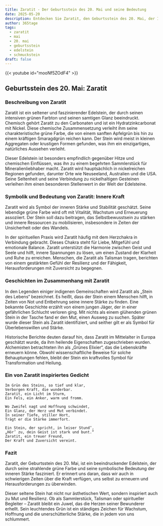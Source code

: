 ```yaml
---
title: Zaratit - Der Geburtsstein des 20. Mai und seine Bedeutung
date: 2025-05-20
description: Entdecken Sie Zaratit, den Geburtsstein des 20. Mai, der Innere Kraft symbolisiert. Seine Symbolik und Geschichte werden Sie inspirieren.
author: 365tage
tags:
  - zaratit
  - mai
  - 20. mai
  - geburtsstein
  - edelstein
  - schmuckstein
draft: false
---
```


{{< youtube id="mooNf5ZOdF4" >}}

## Geburtsstein des 20. Mai: Zaratit

### Beschreibung von Zaratit

Zaratit ist ein seltener und faszinierender Edelstein, der durch seinen intensiven grünen Farbton und seinen samtigen Glanz beeindruckt. Chemisch gehört Zaratit zu den Carbonaten und ist ein Hydratzinkcarbonat mit Nickel. Diese chemische Zusammensetzung verleiht ihm seine charakteristische grüne Farbe, die von einem sanften Apfelgrün bis hin zu einem kräftigen Smaragdgrün reichen kann. Der Stein wird meist in kleinen Aggregaten oder krustigen Formen gefunden, was ihm ein einzigartiges, natürliches Aussehen verleiht.

Dieser Edelstein ist besonders empfindlich gegenüber Hitze und chemischen Einflüssen, was ihn zu einem begehrten Sammlerstück für Mineralienliebhaber macht. Zaratit wird hauptsächlich in nickelreichen Regionen gefunden, darunter Orte wie Neuseeland, Australien und die USA. Seine Seltenheit und seine Verbindung zu nickelhaltigen Gesteinen verleihen ihm einen besonderen Stellenwert in der Welt der Edelsteine.

### Symbolik und Bedeutung von Zaratit: Innere Kraft

Zaratit wird als Symbol der inneren Stärke und Stabilität geschätzt. Seine lebendige grüne Farbe wird oft mit Vitalität, Wachstum und Erneuerung assoziiert. Der Stein soll dazu beitragen, das Selbstbewusstsein zu stärken und innere Ressourcen zu mobilisieren, insbesondere in Zeiten der Unsicherheit oder des Wandels.

In der spirituellen Praxis wird Zaratit häufig mit dem Herzchakra in Verbindung gebracht. Dieses Chakra steht für Liebe, Mitgefühl und emotionale Balance. Zaratit unterstützt die Harmonie zwischen Geist und Seele und hilft, innere Spannungen zu lösen, um einen Zustand der Klarheit und Ruhe zu erreichen. Menschen, die Zaratit als Talisman tragen, berichten von einem gestärkten Gefühl der Resilienz und der Fähigkeit, Herausforderungen mit Zuversicht zu begegnen.

### Geschichten im Zusammenhang mit Zaratit

In den Legenden einiger indigenen Gemeinschaften wird Zaratit als „Stein des Lebens“ bezeichnet. Es heißt, dass der Stein einem Menschen hilft, in Zeiten von Not und Entbehrung seine innere Stärke zu finden. Eine bekannte Geschichte erzählt von einem jungen Jäger, der in einer gefährlichen Schlucht verloren ging. Mit nichts als einem glühenden grünen Stein in der Tasche fand er den Mut, einen Ausweg zu suchen. Später wurde dieser Stein als Zaratit identifiziert, und seither gilt er als Symbol für Überlebenswillen und Stärke.

Historische Berichte deuten darauf hin, dass Zaratit im Mittelalter in Europa geschätzt wurde, da ihm heilende Eigenschaften zugeschrieben wurden. Alchemisten betrachteten ihn als „Grünes Elixier“, das die Lebenskräfte erneuern könne. Obwohl wissenschaftliche Beweise für solche Behauptungen fehlen, bleibt der Stein ein kraftvolles Symbol für Transformation und Heilung.

### Ein von Zaratit inspiriertes Gedicht

```
Im Grün des Steins, so tief und klar,  
Verborgen Kraft, die wunderbar.  
Zaratit, ein Licht im Sturm,  
Ein Fels, ein Anker, warm und fromm.  

Wo Zweifel nagt und Hoffnung schwindet,  
Ein Glanz, der Herz und Mut verbindet.  
In seiner Tiefe, stiller Hort,  
Trägt er die Stärke immerfort.  

Ein Stein, der spricht, in leiser Stund’,  
„Hör’ zu, dein Geist ist stark und bunt.“  
Zaratit, ein treuer Freund,  
Der Kraft und Zuversicht vereint.  
```

### Fazit

Zaratit, der Geburtsstein des 20. Mai, ist ein beeindruckender Edelstein, der durch seine strahlende grüne Farbe und seine symbolische Bedeutung der inneren Stärke fasziniert. Er erinnert uns daran, dass wir auch in schwierigen Zeiten über die Kraft verfügen, uns selbst zu erneuern und Herausforderungen zu überwinden.

Dieser seltene Stein hat nicht nur ästhetischen Wert, sondern inspiriert auch zu Mut und Resilienz. Ob als Sammlerstück, Talisman oder spiritueller Begleiter – Zaratit bleibt ein Juwel, das die Herzen seiner Bewunderer erhellt. Sein leuchtendes Grün ist ein ständiges Zeichen für Wachstum, Hoffnung und die unerschütterliche Stärke, die in jedem von uns schlummert.